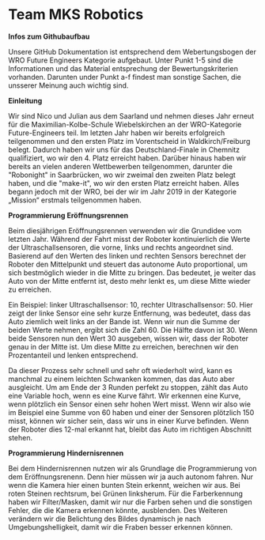 # Team MKS Robotics

**Infos zum Githubaufbau**

Unsere GitHub Dokumentation ist entsprechend dem Webertungsbogen der WRO Future Engineers Kategorie aufgebaut. Unter Punkt 1-5 sind die 
Informationen und das Material entsprechung der Bewertungskriterien vorhanden. 
Darunten under Punkt a-f findest man sonstige Sachen, die unsserer Meinung auch wichtig sind.


**Einleitung**

Wir sind Nico und Julian aus dem Saarland und nehmen dieses Jahr erneut für die Maximilian-Kolbe-Schule Wiebelskirchen an der WRO-Kategorie Future-Engineers teil. Im letzten Jahr haben wir bereits erfolgreich teilgenommen und den ersten Platz im Vorentscheid in Waldkirch/Freiburg belegt. Dadurch haben wir uns für das Deutschland-Finale in Chemnitz qualifiziert, wo wir den 4. Platz erreicht haben. Darüber hinaus haben wir bereits an vielen anderen Wettbewerben teilgenommen, darunter die "Robonight" in Saarbrücken, wo wir zweimal den zweiten Platz belegt haben, und die "make-it", wo wir den ersten Platz erreicht haben. Alles begann jedoch mit der WRO, bei der wir im Jahr 2019 in der Kategorie „Mission“ erstmals teilgenommen haben.


**Programmierung Eröffnungsrennen**

Beim diesjährigen Eröffnungsrennen verwenden wir die Grundidee vom letzten Jahr. Während der Fahrt misst der Roboter kontinuierlich die Werte der Ultraschallsensoren, die vorne, links und rechts angeordnet sind. Basierend auf den Werten des linken und rechten Sensors berechnet der Roboter den Mittelpunkt und steuert das autonome Auto proportional, um sich bestmöglich wieder in die Mitte zu bringen. Das bedeutet, je weiter das Auto von der Mitte entfernt ist, desto mehr lenkt es, um diese Mitte wieder zu erreichen.

Ein Beispiel: linker Ultraschallsensor: 10, rechter Ultraschallsensor: 50. Hier zeigt der linke Sensor eine sehr kurze Entfernung, was bedeutet, dass das Auto ziemlich weit links an der Bande ist. Wenn wir nun die Summe der beiden Werte nehmen, ergibt sich die Zahl 60. Die Hälfte davon ist 30. Wenn beide Sensoren nun den Wert 30 ausgeben, wissen wir, dass der Roboter genau in der Mitte ist. Um diese Mitte zu erreichen, berechnen wir den Prozentanteil und lenken entsprechend.

Da dieser Prozess sehr schnell und sehr oft wiederholt wird, kann es manchmal zu einem leichten Schwanken kommen, das das Auto aber ausgleicht. Um am Ende der 3 Runden perfekt zu stoppen, zählt das Auto eine Variable hoch, wenn es eine Kurve fährt. Wir erkennen eine Kurve, wenn plötzlich ein Sensor einen sehr hohen Wert misst. Wenn wir also wie im Beispiel eine Summe von 60 haben und einer der Sensoren plötzlich 150 misst, können wir sicher sein, dass wir uns in einer Kurve befinden. Wenn der Roboter dies 12-mal erkannt hat, bleibt das Auto im richtigen Abschnitt stehen.

**Programmierung Hindernisrennen**

Bei dem Hindernisrennen nutzen wir als Grundlage die Programmierung von dem Eröffnungsrenenn. Denn hier müssen wir ja auch autonom fahren. Nur wenn die Kamera hier einen bunten Stein erkennt, weichen wir aus. Bei roten Steinen rechtsrum, bei Grünen linksherum. Für die Farberkennung haben wir Filter/Masken, damit wir nur die Farben sehen und die sonstigen Fehler, die die Kamera erkennen könnte, ausblenden. Des Weiteren verändern wir die Belichtung des Bildes dynamisch je nach Umgebungshelligkeit, damit wir die Fraben besser erkennen können.

